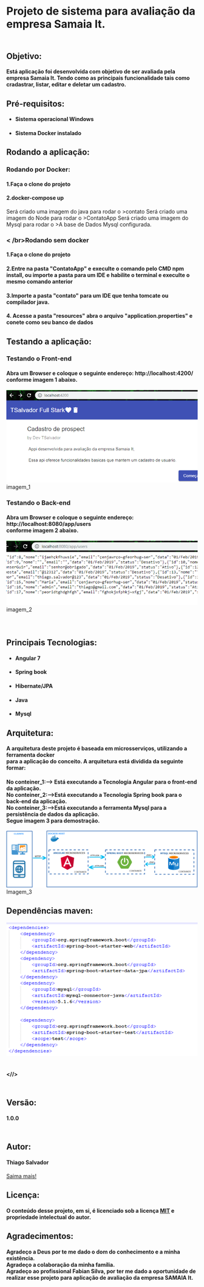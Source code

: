 <h1>Projeto de sistema para avalia&ccedil;&atilde;o da empresa Samaia It.</h1>
<h2><br />Objetivo:</h2>
<h4>Est&aacute; aplica&ccedil;&atilde;o foi desenvolvida com objetivo de ser avaliada pela empresa Samaia It. Tendo como as principais funcionalidade tais como cradastrar, listar, editar e deletar um cadastro.</h4>
<h2>Pr&eacute;-requisitos:</h2>
<ul>
<li>
<h4>Sistema operacional Windows</h4>
</li>
<li>
<h4>Sistema Docker instalado</h4>
</li>
</ul>
<h2><strong>Rodando a aplica&ccedil;&atilde;o:</strong></h2>
<h3>Rodando por Docker:</h3>
<h4>1.Faça o clone do projeto</h4>
<h4>2.docker-compose up</h4>
Será criado uma imagem do java para rodar o >contato
Será criado uma imagem do Node para rodar o >ContatoApp
Será criado uma imagem do Mysql para rodar o >A base de Dados Mysql configurada.

<h3>< /br>Rodando sem docker</h3>
<h4>1.Faça o clone do projeto</h4>
<h4>2.Entre na pasta "ContatoApp" e execulte o comando pelo CMD npm install, ou importe a pasta para um IDE e habilite o terminal e execulte o mesmo comando anterior</h4>
<h4>3.Importe a pasta "contato" para um IDE que tenha tomcate ou compilador java.</h4>
<h4>4. Acesse a pasta "resources" abra o arquivo "application.properties" e conete como seu banco de dados</h4>
<h2>Testando a aplica&ccedil;&atilde;o:</h2>
<h3>Testando o Front-end</h3>
<h4>Abra um Browser e coloque o seguinte endere&ccedil;o: http://localhost:4200/<br />conforme imagem 1 abaixo.</h4>
<img src="image/front-teste.png">
imagem_1
<h3>Testando o Back-end</h3>
<h4>Abra um Browser e coloque o seguinte endere&ccedil;o: http://localhost:8080/app/users<br />conforme imagem 2 abaixo.</h4>
<img src="image/back=teste.png">
imagem_2
<h4>&nbsp;</h4>
<h2>Principais Tecnologias:</h2>
<ul>
<li>
<h4>Angular 7</h4>
</li>
<li>
<h4>Spring book</h4>
</li>
<li>
<h4>Hibernate/JPA</h4>
</li>
<li>
<h4>Java</h4>
</li>
<li>
<h4>Mysql</h4>
</li> 
</ul>
<h2>Arquitetura:</h2>
<h4>A arquitetura deste projeto &eacute; baseada em microsservi&ccedil;os, utilizando a ferramenta docker<br />para a aplica&ccedil;&atilde;o do conceito. A arquitetura est&aacute; dividida da seguinte formar:</h4>
<h4>No conteiner_1:--&gt; Est&aacute; executando a Tecnologia Angular para o front-end da aplica&ccedil;&atilde;o.<br />No conteiner_2:--&gt;Est&aacute; executando a Tecnologia Spring book para o back-end da aplica&ccedil;&atilde;o.<br />No conteiner_3:--&gt;Est&aacute; executando a ferramenta Mysql para a persist&ecirc;ncia de dados da aplica&ccedil;&atilde;o.
<br />Segue imagem 3 para demostra&ccedil;&atilde;o.</h4>
<img src="image/arquitetura.png">
  Imagem_3
<h2>Depend&ecirc;ncias maven:</h2>
<img src="image/dep.png">


<h4><br />&lt;//&gt;</h4>
<h2><br />Vers&atilde;o:</h2>
<h4>1.0.0</h4>
<h2><br />Autor:</h2>
<h4>Thiago Salvador</h4>
<p><a href="https://www.linkedin.com/in/thiagocostasalvador/">Saima mais!</a></p>
<h2>Licen&ccedil;a:</h2>
<h4>O conte&uacute;do desse projeto, em si, &eacute; licenciado sob a licen&ccedil;a <a href="https://opensource.org/licenses/">MIT</a> e propriedade intelectual do autor.</h4>
<h2>Agradecimentos:</h2>
<h4>Agrade&ccedil;o a Deus por te me dado o dom do conhecimento e a minha exist&ecirc;ncia.<br />Agrade&ccedil;o a colabora&ccedil;&atilde;o da minha fam&iacute;lia.<br />Agrade&ccedil;o ao profissional Fabian Silva, por ter me dado a oportunidade de realizar esse projeto para aplica&ccedil;&atilde;o de avalia&ccedil;&atilde;o da empresa SAMAIA It.</h4>
